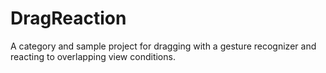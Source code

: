 DragReaction
============

A category and sample project for dragging with a gesture recognizer and reacting to overlapping view conditions.